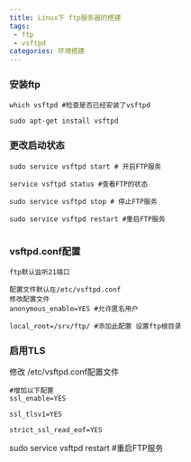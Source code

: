 ```yaml
---
title: Linux下 ftp服务器的搭建
tags:
 - ftp
 - vsftpd
categories: 环境搭建
---
```



### 安装ftp
```
which vsftpd #检查是否已经安装了vsftpd

sudo apt-get install vsftpd
```

### 更改启动状态
```
sudo service vsftpd start # 开启FTP服务

service vsftpd status #查看FTP的状态

sudo service vsftpd stop # 停止FTP服务

sudo service vsftpd restart #重启FTP服务


```

### vsftpd.conf配置
```
ftp默认监听21端口

配置文件默认在/etc/vsftpd.conf
修改配置文件
anonymous_enable=YES #允许匿名用户

local_root=/srv/ftp/ #添加此配置 设置ftp根目录
```
### 启用TLS
修改 /etc/vsftpd.conf配置文件
```
#增加以下配置
ssl_enable=YES

ssl_tlsv1=YES

strict_ssl_read_eof=YES
```
sudo service vsftpd restart #重启FTP服务
